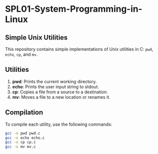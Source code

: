 # SPL01-System-Programming-in-Linux
## Simple Unix Utilities

This repository contains simple implementations of Unix utilities in C: `pwd`, `echo`, `cp`, and `mv`.

## Utilities

1. **pwd**: Prints the current working directory.
2. **echo**: Prints the user input string to stdout.
3. **cp**: Copies a file from a source to a destination.
4. **mv**: Moves a file to a new location or renames it.

## Compilation

To compile each utility, use the following commands:

```bash
gcc -o pwd pwd.c
gcc -o echo echo.c
gcc -o cp cp.c
gcc -o mv mv.c
